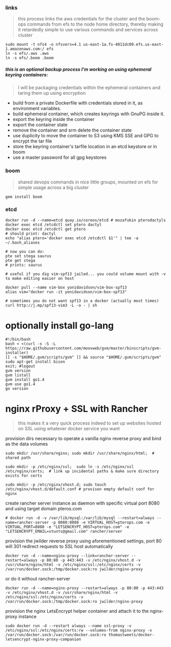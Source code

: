 ### links
> this process links the aws credentials for the cluster and the boom-ops commands from efs to the node home directory, thereby making it retardedly simple to use various commands and services across cluster
    
    sudo mount -t nfs4 -o nfsvers=4.1 us-east-1a.fs-4011dc09.efs.us-east-1.amazonaws.com:/ efs
    ln -s efs/.aws .aws
    ln -s efs/.boom .boom

	
##### this is an optional backup process I'm working on using ephemeral keyring containers:
> I will be packaging credentials within the ephemeral containers and taring them up using encryption 
- build from a private Dockerfile with credentials stored in it, as environment variables.
- build ephemeral container, which creates keyrings with GnuPG inside it.
- export the keyring inside the container
- export the container state
- remove the container and srm delete the container state
- use duplicity to move the container to S3 using KMS SSE and GPG to encrypt the tar file
- store the keyring container's tarfile location in an etcd keystore or in boom
- use a master password for all gpg keystores


### boom
> shared devops commands in nice little groups, mounted on efs for simple usage across a big cluster

	gem install boom
 
### etcd
	docker run -d --name=etcd quay.io/coreos/etcd # mozafukin pterodactyls
	docker exec etcd /etcdctl set ptero dactyl
	docker exec etcd /etcdctl get ptero 
    # should print: dactyl
	echo "alias ptero='docker exec etcd /etcdctl $1'" | tee -a ~/.bash_aliases

	# now you can do:
	pte set stega saurus
	pte get stega
	# prints: saurus

	# useful if you dig vim-spf13 jailed... you could volume mount with -v to make editing easier on host
	
	docker pull --name vim-box yonidavidson/vim-box-spf13
	alias vim="docker run -it yonidavidson/vim-box-spf13"
	
	# sometimes you do not want spf13 in a docker (actually most times)
	curl http://j.mp/spf13-vim3 -L -o - | sh


# optionally install go-lang
	#!/bin/bash
	bash < <(curl -s -S -L https://raw.githubusercontent.com/moovweb/gvm/master/binscripts/gvm-installer)
	[[ -s "$HOME/.gvm/scripts/gvm" ]] && source "$HOME/.gvm/scripts/gvm"
	sudo apt-get install bison
	exit; #logout
	gvm version
	gvm listall
	gvm install go1.4
	gvm use go1.4
	go version
	
# nginx rProxy + SSL with Rancher
> this makes it a very quick process indeed to set up websites hosted on SSL using whatever docker service you want

provision dirs necessary to operate a vanilla nginx reverse proxy and bind as the data volumes

	sudo mkdir /usr/share/nginx; sudo mkdir /usr/share/nginx/html;  # shared path
	
	sudo mkdir -p /etc/nginx/ssl;  sudo ln -s /etc/nginx/ssl /etc/nginx/certs;  # link up incidental paths & make sure directory exists for certs
	
	sudo mkdir -p /etc/nginx/vhost.d; sudo touch /etc/nginx/vhost.d/default.conf # provison empty default conf for nginx
	
create rancher server instance as daemon with specific virtual port 8080 and using target domain pteros.com

	# docker run -d -v /var/lib/mysql:/var/lib/mysql --restart=always --name=rancher-server -p 8080:8080 -e VIRTUAL_HOST=pterops.com -e VIRTUAL_PORT=8080 -e "LETSENCRYPT_HOST=pterops.com" -e "LETSENCRYPT_EMAIL=stunts@gmail.com" rancher/server
	
provision the jwilder reverse proxy using aforementioned settings, port 80 will 301 redirect requests to SSL host automatically

	docker run -d --name=nginx-proxy --link=rancher-server --restart=always -p 80:80 -p 443:443 -v /etc/nginx/vhost.d -v /usr/share/nginx/html -v /etc/nginx/ssl:/etc/nginx/certs -v /var/run/docker.sock:/tmp/docker.sock:ro jwilder/nginx-proxy
	
or do it without rancher-server

	docker run -d --name=nginx-proxy --restart=always -p 80:80 -p 443:443 -v /etc/nginx/vhost.d -v /usr/share/nginx/html -v /etc/nginx/ssl:/etc/nginx/certs -v /var/run/docker.sock:/tmp/docker.sock:ro jwilder/nginx-proxy
	
provision the nginx LetsEncrypt helper container and attach it to the nginx-proxy instance

	sudo docker run -d --restart always --name ssl-proxy -v /etc/nginx/ssl:/etc/nginx/certs:rw --volumes-from nginx-proxy -v /var/run/docker.sock:/var/run/docker.sock:ro thomastweets/docker-letsencrypt-nginx-proxy-companion
